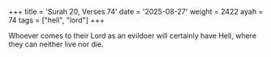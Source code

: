 +++
title = 'Surah 20, Verses 74'
date = '2025-08-27'
weight = 2422
ayah = 74
tags = ["hell", "lord"]
+++

Whoever comes to their Lord as an evildoer will certainly have Hell, where they can neither live nor die.